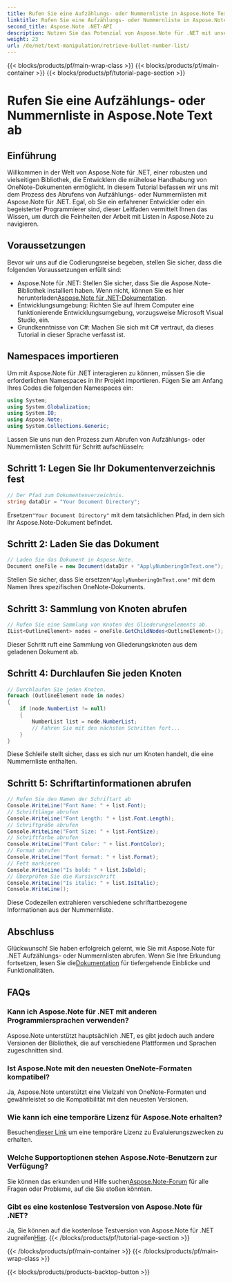 ```yaml
---
title: Rufen Sie eine Aufzählungs- oder Nummernliste in Aspose.Note Text ab
linktitle: Rufen Sie eine Aufzählungs- oder Nummernliste in Aspose.Note Text ab
second_title: Aspose.Note .NET-API
description: Nutzen Sie das Potenzial von Aspose.Note für .NET mit unserer Schritt-für-Schritt-Anleitung zum Abrufen von Aufzählungs- oder Nummernlisten. Verbessern Sie Ihre Fähigkeiten zur Bearbeitung von OneNote-Dokumenten!
weight: 23
url: /de/net/text-manipulation/retrieve-bullet-number-list/
---
```


{{< blocks/products/pf/main-wrap-class >}}
{{< blocks/products/pf/main-container >}}
{{< blocks/products/pf/tutorial-page-section >}}

# Rufen Sie eine Aufzählungs- oder Nummernliste in Aspose.Note Text ab

## Einführung
Willkommen in der Welt von Aspose.Note für .NET, einer robusten und vielseitigen Bibliothek, die Entwicklern die mühelose Handhabung von OneNote-Dokumenten ermöglicht. In diesem Tutorial befassen wir uns mit dem Prozess des Abrufens von Aufzählungs- oder Nummernlisten mit Aspose.Note für .NET. Egal, ob Sie ein erfahrener Entwickler oder ein begeisterter Programmierer sind, dieser Leitfaden vermittelt Ihnen das Wissen, um durch die Feinheiten der Arbeit mit Listen in Aspose.Note zu navigieren.
## Voraussetzungen
Bevor wir uns auf die Codierungsreise begeben, stellen Sie sicher, dass die folgenden Voraussetzungen erfüllt sind:
-  Aspose.Note für .NET: Stellen Sie sicher, dass Sie die Aspose.Note-Bibliothek installiert haben. Wenn nicht, können Sie es hier herunterladen[Aspose.Note für .NET-Dokumentation](https://reference.aspose.com/note/net/).
- Entwicklungsumgebung: Richten Sie auf Ihrem Computer eine funktionierende Entwicklungsumgebung, vorzugsweise Microsoft Visual Studio, ein.
- Grundkenntnisse von C#: Machen Sie sich mit C# vertraut, da dieses Tutorial in dieser Sprache verfasst ist.
## Namespaces importieren
Um mit Aspose.Note für .NET interagieren zu können, müssen Sie die erforderlichen Namespaces in Ihr Projekt importieren. Fügen Sie am Anfang Ihres Codes die folgenden Namespaces ein:
```csharp
using System;
using System.Globalization;
using System.IO;
using Aspose.Note;
using System.Collections.Generic;
```
Lassen Sie uns nun den Prozess zum Abrufen von Aufzählungs- oder Nummernlisten Schritt für Schritt aufschlüsseln:
## Schritt 1: Legen Sie Ihr Dokumentenverzeichnis fest
```csharp
// Der Pfad zum Dokumentenverzeichnis.
string dataDir = "Your Document Directory";
```
 Ersetzen`"Your Document Directory"` mit dem tatsächlichen Pfad, in dem sich Ihr Aspose.Note-Dokument befindet.
## Schritt 2: Laden Sie das Dokument
```csharp
// Laden Sie das Dokument in Aspose.Note.
Document oneFile = new Document(dataDir + "ApplyNumberingOnText.one");
```
 Stellen Sie sicher, dass Sie ersetzen`"ApplyNumberingOnText.one"` mit dem Namen Ihres spezifischen OneNote-Dokuments.
## Schritt 3: Sammlung von Knoten abrufen
```csharp
// Rufen Sie eine Sammlung von Knoten des Gliederungselements ab.
IList<OutlineElement> nodes = oneFile.GetChildNodes<OutlineElement>();
```
Dieser Schritt ruft eine Sammlung von Gliederungsknoten aus dem geladenen Dokument ab.
## Schritt 4: Durchlaufen Sie jeden Knoten
```csharp
// Durchlaufen Sie jeden Knoten.
foreach (OutlineElement node in nodes)
{
    if (node.NumberList != null)
    {
        NumberList list = node.NumberList;
        // Fahren Sie mit den nächsten Schritten fort...
    }
}
```
Diese Schleife stellt sicher, dass es sich nur um Knoten handelt, die eine Nummernliste enthalten.
## Schritt 5: Schriftartinformationen abrufen
```csharp
// Rufen Sie den Namen der Schriftart ab
Console.WriteLine("Font Name: " + list.Font);
// Schriftlänge abrufen
Console.WriteLine("Font Length: " + list.Font.Length);
// Schriftgröße abrufen
Console.WriteLine("Font Size: " + list.FontSize);
// Schriftfarbe abrufen
Console.WriteLine("Font Color: " + list.FontColor);
// Format abrufen
Console.WriteLine("Font format: " + list.Format);
// Fett markieren
Console.WriteLine("Is bold: " + list.IsBold);
// Überprüfen Sie die Kursivschrift
Console.WriteLine("Is italic: " + list.IsItalic);
Console.WriteLine();
```
Diese Codezeilen extrahieren verschiedene schriftartbezogene Informationen aus der Nummernliste.
## Abschluss
 Glückwunsch! Sie haben erfolgreich gelernt, wie Sie mit Aspose.Note für .NET Aufzählungs- oder Nummernlisten abrufen. Wenn Sie Ihre Erkundung fortsetzen, lesen Sie die[Dokumentation](https://reference.aspose.com/note/net/) für tiefergehende Einblicke und Funktionalitäten.
## FAQs
### Kann ich Aspose.Note für .NET mit anderen Programmiersprachen verwenden?
Aspose.Note unterstützt hauptsächlich .NET, es gibt jedoch auch andere Versionen der Bibliothek, die auf verschiedene Plattformen und Sprachen zugeschnitten sind.
### Ist Aspose.Note mit den neuesten OneNote-Formaten kompatibel?
Ja, Aspose.Note unterstützt eine Vielzahl von OneNote-Formaten und gewährleistet so die Kompatibilität mit den neuesten Versionen.
### Wie kann ich eine temporäre Lizenz für Aspose.Note erhalten?
 Besuchen[dieser Link](https://purchase.aspose.com/temporary-license/) um eine temporäre Lizenz zu Evaluierungszwecken zu erhalten.
### Welche Supportoptionen stehen Aspose.Note-Benutzern zur Verfügung?
Sie können das erkunden und Hilfe suchen[Aspose.Note-Forum](https://forum.aspose.com/c/note/28) für alle Fragen oder Probleme, auf die Sie stoßen könnten.
### Gibt es eine kostenlose Testversion von Aspose.Note für .NET?
 Ja, Sie können auf die kostenlose Testversion von Aspose.Note für .NET zugreifen[Hier](https://releases.aspose.com/).
{{< /blocks/products/pf/tutorial-page-section >}}

{{< /blocks/products/pf/main-container >}}
{{< /blocks/products/pf/main-wrap-class >}}

{{< blocks/products/products-backtop-button >}}

